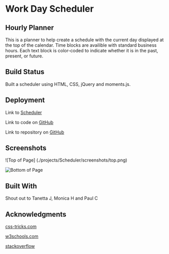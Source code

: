 # Work Day Scheduler

## Hourly Planner

This is a planner to help create a schedule with the current day displayed at the top of the calendar. Time blocks are availible with standard business hours. Each text block is color-coded to indicate whether it is in the past, present, or future.

## Build Status

Built a scheduler using HTML, CSS, jQuery and moments.js.

## Deployment

Link to [Scheduler](https://rachel-reidenga.github.io/WorkDayScheduler/)

Link to code on [GitHub](https://github.com/Rachel-Reidenga/WorkDayScheduler/blob/master/assets/js/script.js/)

Link to repository on [GitHub](https://github.com/Rachel-Reidenga/WorkDayScheduler/)

## Screenshots

![Top of Page] (./projects/Scheduler/screenshots/top.png)

![Bottom of Page](./projects/Scheduler/screenshots/bottom.png)

## Built With

Shout out to Tanetta J, Monica H and Paul C

## Acknowledgments

[css-tricks.com](https://css-tricks.com/)

[w3schools.com](https://www.w3schools.com/)

[stackoverflow](https://stackoverflow.com/)

